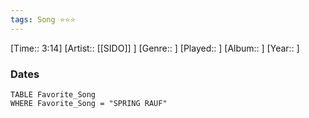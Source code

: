 ```yaml
---
tags: Song ⭐⭐⭐ 
---
```

[Time:: 3:14]
[Artist:: [[SIDO]] ]
[Genre:: ]
[Played:: ]
[Album:: ]
[Year:: ]
### Dates
````dataview
TABLE Favorite_Song
WHERE Favorite_Song = "SPRING RAUF"
````